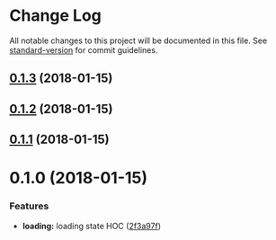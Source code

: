 # Change Log

All notable changes to this project will be documented in this file. See [standard-version](https://github.com/conventional-changelog/standard-version) for commit guidelines.

<a name="0.1.3"></a>
## [0.1.3](https://github.com/abhiaiyer91/recompose-apollo/compare/v0.1.2...v0.1.3) (2018-01-15)



<a name="0.1.2"></a>
## [0.1.2](https://github.com/abhiaiyer91/recompose-apollo/compare/v0.1.1...v0.1.2) (2018-01-15)



<a name="0.1.1"></a>
## [0.1.1](https://github.com/abhiaiyer91/recompose-apollo/compare/v0.1.0...v0.1.1) (2018-01-15)



<a name="0.1.0"></a>
# 0.1.0 (2018-01-15)


### Features

* **loading:** loading state HOC ([2f3a97f](https://github.com/abhiaiyer91/recompose-apollo/commit/2f3a97f))
